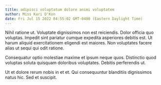 ```yaml
---
title: adipisci voluptatum dolore animi voluptatem
author: Miss Kari O'Kon
date: Fri Jul 15 2022 04:55:02 GMT-0400 (Eastern Daylight Time)
---
```

Nihil ratione ut. Voluptate dignissimos non est reiciendis. Dolor officia quo voluptas. Impedit sint pariatur cumque expedita asperiores debitis est. Ut harum aliquid exercitationem eligendi est maiores. Non voluptates facere alias ut sequi qui odit ratione.

 Consequatur optio molestiae maxime et ipsum neque quos. Distinctio quod voluptas soluta quisquam doloribus voluptates. Debitis perferendis ut.

 Ut et dolore rerum nobis in et et. Qui consequuntur blanditiis dignissimos natus hic. Sed et suscipit.